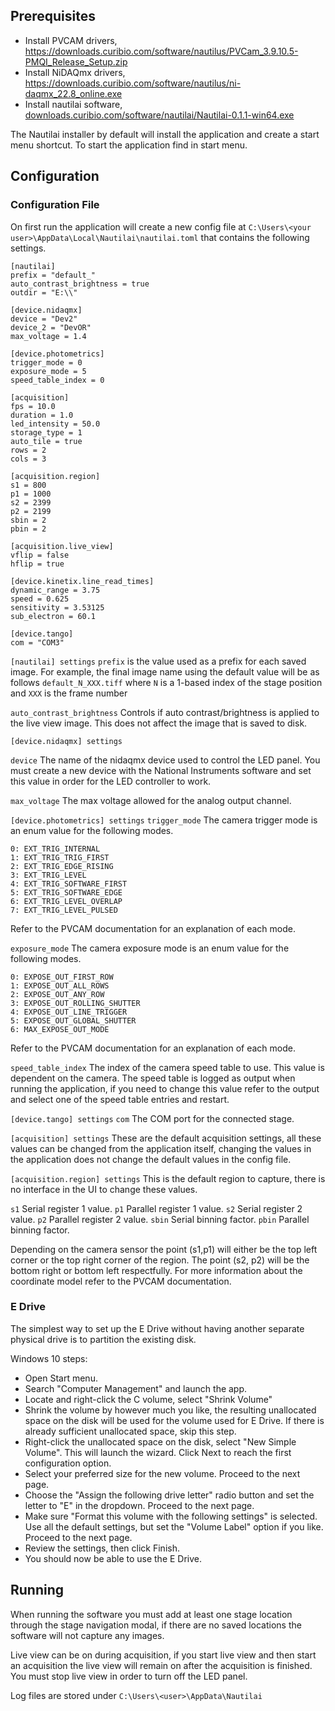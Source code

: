 ## Prerequisites

- Install PVCAM drivers, https://downloads.curibio.com/software/nautilus/PVCam_3.9.10.5-PMQI_Release_Setup.zip
- Install NiDAQmx drivers, https://downloads.curibio.com/software/nautilus/ni-daqmx_22.8_online.exe
- Install nautilai software, [downloads.curibio.com/software/nautilai/Nautilai-0.1.1-win64.exe](http://downloads.curibio.com/software/nautilai/Nautilai-0.1.1-win64.exe)

The Nautilai installer by default will install the application and create a start menu shortcut. To start the application find in start menu.

## Configuration

### Configuration File

On first run the application will create a new config file at `C:\Users\<your user>\AppData\Local\Nautilai\nautilai.toml` that contains the following settings.

```
[nautilai]
prefix = "default_"
auto_contrast_brightness = true
outdir = "E:\\"

[device.nidaqmx]
device = "Dev2"
device_2 = "DevOR"
max_voltage = 1.4

[device.photometrics]
trigger_mode = 0
exposure_mode = 5
speed_table_index = 0

[acquisition]
fps = 10.0
duration = 1.0
led_intensity = 50.0
storage_type = 1
auto_tile = true
rows = 2
cols = 3

[acquisition.region]
s1 = 800
p1 = 1000
s2 = 2399
p2 = 2199
sbin = 2
pbin = 2

[acquisition.live_view]
vflip = false
hflip = true

[device.kinetix.line_read_times]
dynamic_range = 3.75
speed = 0.625
sensitivity = 3.53125
sub_electron = 60.1

[device.tango]
com = "COM3"
```

`[nautilai] settings`
`prefix` is the value used as a prefix for each saved image. For example, the final image name using the default value will be as follows
`default_N_XXX.tiff`
where `N` is a 1-based index of the stage position and `XXX` is the frame number

`auto_contrast_brightness` Controls if auto contrast/brightness is applied to the live view image. This does not affect the image that is saved to disk.

`[device.nidaqmx] settings`

`device` The name of the nidaqmx device used to control the LED panel. You must create a new device with the National Instruments software and set this value in order for the LED controller to work.

`max_voltage` The max voltage allowed for the analog output channel.

`[device.photometrics] settings`
`trigger_mode` The camera trigger mode is an enum value for the following modes.

```
0: EXT_TRIG_INTERNAL
1: EXT_TRIG_TRIG_FIRST
2: EXT_TRIG_EDGE_RISING
3: EXT_TRIG_LEVEL
4: EXT_TRIG_SOFTWARE_FIRST
5: EXT_TRIG_SOFTWARE_EDGE
6: EXT_TRIG_LEVEL_OVERLAP
7: EXT_TRIG_LEVEL_PULSED
```

Refer to the PVCAM documentation for an explanation of each mode.

`exposure_mode` The camera exposure mode is an enum value for the following modes.

```
0: EXPOSE_OUT_FIRST_ROW
1: EXPOSE_OUT_ALL_ROWS
2: EXPOSE_OUT_ANY_ROW
3: EXPOSE_OUT_ROLLING_SHUTTER
4: EXPOSE_OUT_LINE_TRIGGER
5: EXPOSE_OUT_GLOBAL_SHUTTER
6: MAX_EXPOSE_OUT_MODE
```

Refer to the PVCAM documentation for an explanation of each mode.

`speed_table_index` The index of the camera speed table to use. This value is dependent on the camera. The speed table is logged as output when running the application, if you need to change this value refer to the output and select one of the speed table entries and restart.

`[device.tango] settings`
`com` The COM port for the connected stage.

`[acquisition] settings`
These are the default acquisition settings, all these values can be changed from the application itself, changing the values in the application does not change the default values in the config file.

`[acquisition.region] settings`
This is the default region to capture, there is no interface in the UI to change these values.

`s1` Serial register 1 value.
`p1` Parallel register 1 value.
`s2` Serial register 2 value.
`p2` Parallel register 2 value.
`sbin` Serial binning factor.
`pbin` Parallel binning factor.

Depending on the camera sensor the point (s1,p1) will either be the top left corner or the top right corner of the region. The point (s2, p2) will be the bottom right or bottom left respectfully. For more information about the coordinate model refer to the PVCAM documentation.

### E Drive

The simplest way to set up the E Drive without having another separate physical drive is to partition the existing disk.

Windows 10 steps:
- Open Start menu.
- Search "Computer Management" and launch the app.
- Locate and right-click the C volume, select "Shrink Volume"
- Shrink the volume by however much you like, the resulting unallocated space on the disk will be used for the volume used for E Drive. If there is already sufficient unallocated space, skip this step.
- Right-click the unallocated space on the disk, select "New Simple Volume". This will launch the wizard. Click Next to reach the first configuration option.
- Select your preferred size for the new volume. Proceed to the next page.
- Choose the "Assign the following drive letter" radio button and set the letter to "E" in the dropdown. Proceed to the next page.
- Make sure "Format this volume with the following settings" is selected. Use all the default settings, but set the "Volume Label" option if you like. Proceed to the next page.
- Review the settings, then click Finish.
- You should now be able to use the E Drive.


## Running

When running the software you must add at least one stage location through the stage navigation modal, if there are no saved locations the software will not capture any images.

Live view can be on during acquisition, if you start live view and then start an acquisition the live view will remain on after the acquisition is finished. You must stop live view in order to turn off the LED panel.

Log files are stored under `C:\Users\<user>\AppData\Nautilai`
